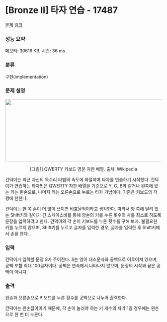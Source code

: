 # [Bronze II] 타자 연습 - 17487 

[문제 링크](https://www.acmicpc.net/problem/17487) 

### 성능 요약

메모리: 30616 KB, 시간: 36 ms

### 분류

구현(implementation)

### 문제 설명

<p style="text-align: center;"><img src="https://upload.wikimedia.org/wikipedia/commons/thumb/d/da/KB_United_States.svg/1024px-KB_United_States.svg.png" style="height: 200px; width: 600px;"></p>

<p style="text-align: center;">[그림1] QWERTY 키보드 영문 자판 배열. 출처: Wikipedia</p>

<p>건덕이는 최근 자신의 독수리 타법의 속도에 좌절하며 타자를 연습하기 시작했다. 건덕이가 연습하는 타자법은 QWERTY 자판 배열을 기준으로 Y, G, B와 같거나 왼쪽에 있는 키는 왼손으로, 나머지 키는 오른손으로 누르는 타자 기법이다. 기준은 키보드의 각 행에 한한다.</p>

<p>건덕이는 한 쪽 손이 더 많이 쓰이면 비효율적이라고 생각한다. 따라서 양 쪽에 달려 있는 Shift키와 길이가 긴 스페이스바를 통해 양손의 키를 누른 횟수의 차를 최소로 하도록 문장을 입력하려고 한다. 건덕이의 각 손이 키보드를 누른 횟수를 구해 보자. 불필요한 키를 누르지 않으며, Shift키를 누르고 글자를 입력한 경우, 글자를 입력한 후 Shift키에서 손을 뗀다.</p>

### 입력 

 <p>건덕이가 입력할 문장 <em>S</em>가 주어진다. <em>S</em>는 영어 대소문자와 공백으로 이루어져 있으며, 공백 포함 최대 100글자이다. 공백은 연속해서 나타나지 않으며, 문장의 시작과 끝은 공백이 아니다.</p>

### 출력 

 <p>왼손과 오른손으로 키보드를 누른 횟수를 공백으로 나누어 출력한다.</p>

<p>건덕이는 왼손잡이이기 때문에, 각 손이 눌러야 하는 키 개수의 차가 1일 경우에는 왼손으로 한 번 더 누른다.</p>

